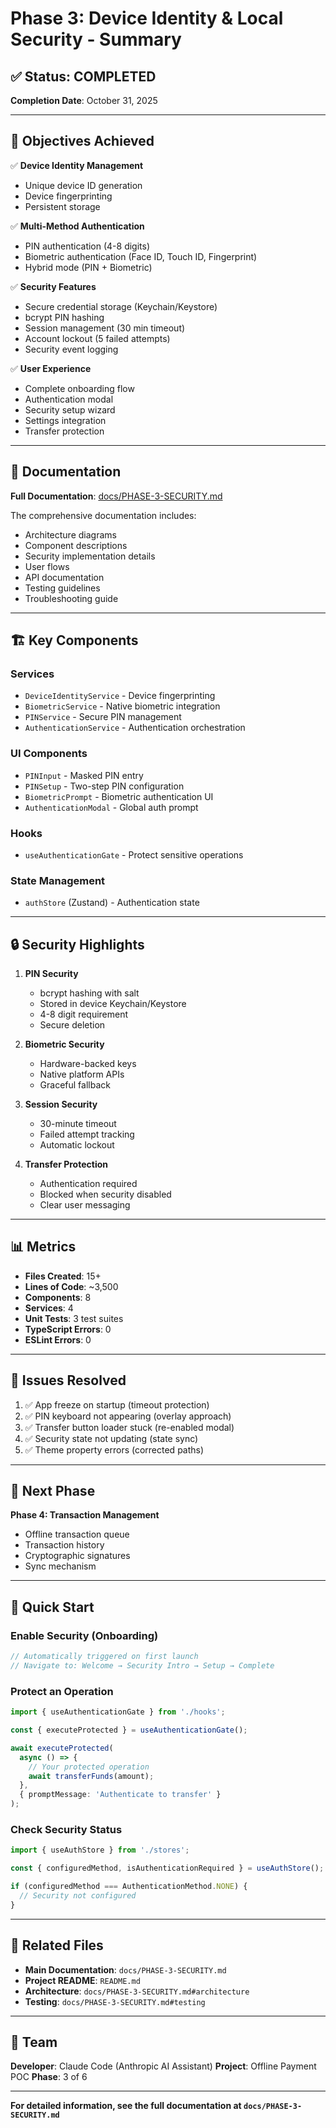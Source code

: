 # Phase 3: Device Identity & Local Security - Summary

## ✅ Status: COMPLETED
**Completion Date**: October 31, 2025

---

## 🎯 Objectives Achieved

✅ **Device Identity Management**
- Unique device ID generation
- Device fingerprinting
- Persistent storage

✅ **Multi-Method Authentication**
- PIN authentication (4-8 digits)
- Biometric authentication (Face ID, Touch ID, Fingerprint)
- Hybrid mode (PIN + Biometric)

✅ **Security Features**
- Secure credential storage (Keychain/Keystore)
- bcrypt PIN hashing
- Session management (30 min timeout)
- Account lockout (5 failed attempts)
- Security event logging

✅ **User Experience**
- Complete onboarding flow
- Authentication modal
- Security setup wizard
- Settings integration
- Transfer protection

---

## 📁 Documentation

**Full Documentation**: [docs/PHASE-3-SECURITY.md](./docs/PHASE-3-SECURITY.md)

The comprehensive documentation includes:
- Architecture diagrams
- Component descriptions
- Security implementation details
- User flows
- API documentation
- Testing guidelines
- Troubleshooting guide

---

## 🏗️ Key Components

### Services
- `DeviceIdentityService` - Device fingerprinting
- `BiometricService` - Native biometric integration
- `PINService` - Secure PIN management
- `AuthenticationService` - Authentication orchestration

### UI Components
- `PINInput` - Masked PIN entry
- `PINSetup` - Two-step PIN configuration
- `BiometricPrompt` - Biometric authentication UI
- `AuthenticationModal` - Global auth prompt

### Hooks
- `useAuthenticationGate` - Protect sensitive operations

### State Management
- `authStore` (Zustand) - Authentication state

---

## 🔒 Security Highlights

1. **PIN Security**
   - bcrypt hashing with salt
   - Stored in device Keychain/Keystore
   - 4-8 digit requirement
   - Secure deletion

2. **Biometric Security**
   - Hardware-backed keys
   - Native platform APIs
   - Graceful fallback

3. **Session Security**
   - 30-minute timeout
   - Failed attempt tracking
   - Automatic lockout

4. **Transfer Protection**
   - Authentication required
   - Blocked when security disabled
   - Clear user messaging

---

## 📊 Metrics

- **Files Created**: 15+
- **Lines of Code**: ~3,500
- **Components**: 8
- **Services**: 4
- **Unit Tests**: 3 test suites
- **TypeScript Errors**: 0
- **ESLint Errors**: 0

---

## 🐛 Issues Resolved

1. ✅ App freeze on startup (timeout protection)
2. ✅ PIN keyboard not appearing (overlay approach)
3. ✅ Transfer button loader stuck (re-enabled modal)
4. ✅ Security state not updating (state sync)
5. ✅ Theme property errors (corrected paths)

---

## 🚀 Next Phase

**Phase 4: Transaction Management**
- Offline transaction queue
- Transaction history
- Cryptographic signatures
- Sync mechanism

---

## 📝 Quick Start

### Enable Security (Onboarding)
```typescript
// Automatically triggered on first launch
// Navigate to: Welcome → Security Intro → Setup → Complete
```

### Protect an Operation
```typescript
import { useAuthenticationGate } from './hooks';

const { executeProtected } = useAuthenticationGate();

await executeProtected(
  async () => {
    // Your protected operation
    await transferFunds(amount);
  },
  { promptMessage: 'Authenticate to transfer' }
);
```

### Check Security Status
```typescript
import { useAuthStore } from './stores';

const { configuredMethod, isAuthenticationRequired } = useAuthStore();

if (configuredMethod === AuthenticationMethod.NONE) {
  // Security not configured
}
```

---

## 📖 Related Files

- **Main Documentation**: `docs/PHASE-3-SECURITY.md`
- **Project README**: `README.md`
- **Architecture**: `docs/PHASE-3-SECURITY.md#architecture`
- **Testing**: `docs/PHASE-3-SECURITY.md#testing`

---

## 👥 Team

**Developer**: Claude Code (Anthropic AI Assistant)
**Project**: Offline Payment POC
**Phase**: 3 of 6

---

**For detailed information, see the full documentation at `docs/PHASE-3-SECURITY.md`**
